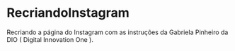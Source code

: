 # RecriandoInstagram
Recriando a página do Instagram com as instruções da Gabriela Pinheiro da DIO ( Digital Innovation One ).
